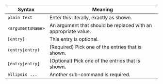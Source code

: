 |Syntax|Meaning|
|-----|-----|
|`plain text`|Enter this literally, exactly as shown.|
|`<argumentsName>`|An argument that should be replaced with an appropriate value.|
|`[entry]`|This entry is optional.|
|`(entry\|entry)`|(Required) Pick one of the entries that is shown.|
|`[entry\|entry]`|(Optional) Pick one of the entries that is shown.|
|`ellipsis ...`|Another sub-command is required.|

